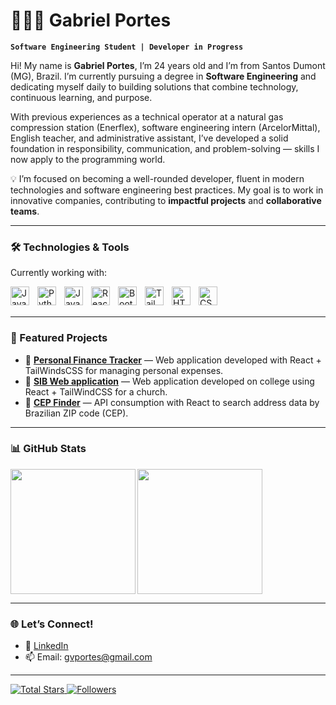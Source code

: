 # 👨🏻‍💻 Gabriel Portes

**`Software Engineering Student | Developer in Progress`**

Hi! My name is **Gabriel Portes**, I’m 24 years old and I’m from Santos Dumont (MG), Brazil. I’m currently pursuing a degree in **Software Engineering** and dedicating myself daily to building solutions that combine technology, continuous learning, and purpose.

With previous experiences as a technical operator at a natural gas compression station (Enerflex), software engineering intern (ArcelorMittal), English teacher, and administrative assistant, I’ve developed a solid foundation in responsibility, communication, and problem-solving — skills I now apply to the programming world.

💡 I’m focused on becoming a well-rounded developer, fluent in modern technologies and software engineering best practices. My goal is to work in innovative companies, contributing to **impactful projects** and **collaborative teams**.

---

### 🛠️ Technologies & Tools

Currently working with:

<img align="left" alt="Java" width="30px" style="padding-right: 10px;" src="https://cdn.jsdelivr.net/gh/devicons/devicon@latest/icons/java/java-original.svg"/>
<img align="left" alt="Python" width="30px" style="padding-right: 10px;" src="https://cdn.jsdelivr.net/gh/devicons/devicon@latest/icons/python/python-original.svg"/>
<img align="left" alt="JavaScript" width="30px" style="padding-right: 10px;" src="https://cdn.jsdelivr.net/gh/devicons/devicon@latest/icons/javascript/javascript-original.svg"/>
<img align="left" alt="React" width="30px" style="padding-right: 10px;" src="https://cdn.jsdelivr.net/gh/devicons/devicon@latest/icons/react/react-original.svg"/>
<img align="left" alt="Bootstrap" width="30px" style="padding-right: 10px;" src="https://cdn.jsdelivr.net/gh/devicons/devicon@latest/icons/bootstrap/bootstrap-original.svg"/>
<img align="left" alt="TailwindCSS" width="30px" style="padding-right: 10px;" src="https://cdn.jsdelivr.net/gh/devicons/devicon@latest/icons/tailwindcss/tailwindcss-original.svg"/>
<img align="left" alt="HTML" width="30px" style="padding-right: 10px;" src="https://cdn.jsdelivr.net/gh/devicons/devicon@latest/icons/html5/html5-original.svg"/>
<img align="left" alt="CSS" width="30px" style="padding-right: 10px;" src="https://cdn.jsdelivr.net/gh/devicons/devicon@latest/icons/css3/css3-original.svg"/>
<img align="left" alt="Git" width="0px" style="padding-right: 10px;" src="https://cdn.jsdelivr.net/gh/devicons/devicon@latest/icons/git/git-original.svg"/>

<br/>
<br/>

---

### 📂 Featured Projects

- 🔹 [**Personal Finance Tracker**](https://github.com/GVPortes/FinanceController) — Web application developed with React + TailWindsCSS for managing personal expenses.
- 🔹 [**SIB Web application**](https://github.com/Pedro-Henrique-Teles/SIB-FrontEnd) — Web application developed on college using React + TailWindCSS for a church.
- 🔹 [**CEP Finder**](https://github.com/GVPortes/buscador-cep) — API consumption with React to search address data by Brazilian ZIP code (CEP).

---

### 📊 GitHub Stats

<p>
  <img 
    align="left" 
    height="200" 
    src="https://github-readme-stats.vercel.app/api?username=GVPortes&show_icons=true&theme=tokyonight&include_all_commits=true&locale=en" 
  />

  <img 
    align="left" 
    height="200" 
    src="https://github-readme-stats.vercel.app/api/top-langs/?username=GVPortes&theme=tokyonight&layout=compact&custom_title=Technologies&langs_count=9" 
  />
</p>

<br/>
<br/>
<br/>
<br/>
<br/>
<br clear="both"/>

---

### 🌐 Let’s Connect!

- 💼 [LinkedIn](https://www.linkedin.com/in/gvportes)
- 📫 Email: gvportes@gmail.com

---

<p align="left">
    <a href="https://github.com/GVPortes?tab=repositories&sort=stargazers">
        <img 
            alt="Total Stars" 
            title="Total GitHub Stars" 
            src="https://custom-icon-badges.demolab.com/github/stars/GVPortes?color=55960c&style=for-the-badge&labelColor=488207&logo=star&label=Stars"
        />
    </a>
    <a href="https://github.com/GVPortes?tab=followers">
        <img 
            alt="Followers" 
            title="Follow me on GitHub" 
            src="https://custom-icon-badges.demolab.com/github/followers/GVPortes?color=236ad3&labelColor=1155ba&style=for-the-badge&logo=github&label=Followers&logoColor=white"
        />
    </a>
</p>
